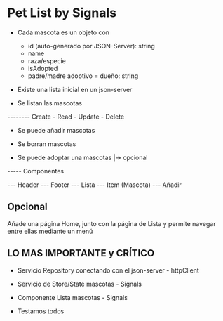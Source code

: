 # Pet List by Signals

- Cada mascota es un objeto con

  - id (auto-generado por JSON-Server): string
  - name
  - raza/especie
  - isAdopted
  - padre/madre adoptivo = dueño: string

- Existe una lista inicial en un json-server

- Se listan las mascotas

-------- Create - Read - Update - Delete

- Se puede añadir mascotas

- Se borran mascotas

- Se puede adoptar una mascotas |-> opcional

----- Componentes

--- Header
--- Footer
--- Lista
--- Item (Mascota)
--- Añadir

## Opcional

Añade una página Home, junto con la página de Lista y permite navegar entre ellas mediante un menú

## LO MAS IMPORTANTE y CRÍTICO

- Servicio Repository conectando con el json-server - httpClient
- Servicio de Store/State mascotas - Signals
- Componente Lista mascotas - Signals

- Testamos todos
